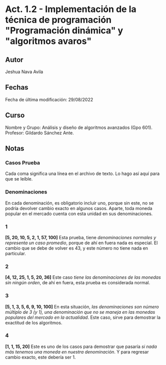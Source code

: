 # Act. 1.2 - Implementación de la técnica de programación "Programación dinámica" y "algoritmos avaros"
## Autor
Jeshua Nava Avila
## Fechas
Fecha de última modificación: 29/08/2022

## Curso
Nombre y Grupo: Análisis y diseño de algoritmos avanzados (Gpo 601).
Profesor: Gildardo Sánchez Ante.

## Notas
### Casos Prueba
Cada coma significa una línea en el archivo de texto. Lo hago así aquí para que se leíble.
### Denominaciones
En cada denominación, es obligatorio incluir uno, porque sin este, no se podría devolver cambio exacto en algunos casos. Aparte, toda moneda popular en el mercado cuenta con esta unidad en sus denominaciones.

### 1
**[5, 20, 10, 5, 2, 1, 57, 100]**
Esta prueba, tiene *denominaciones normales y representa un caso promedio*, porque de ahí en fuera nada es especial. El cambio que se debe de volver es 43, y este número no tiene nada en particular.

### 2
**[4, 12, 25, 1, 5, 20, 36]**
Este caso *tiene las denominaciones de las monedas sin ningún orden*, de ahí en fuera, esta prueba es considerada normal.

### 3
**[5, 1, 3, 5, 6, 9, 10, 100]**
En esta situación, *las denominaciones son número múltiplo de 3 (y 1), una denominación que no se maneja en las monedas populares del mercado en la actualidad*. Este caso, sirve para demostrar la exactitud de los algoritmos.

### 4
**[1, 1, 15, 20]**
Este es uno de los casos para demostrar que pasaría *si nada más tenemos una moneda en nuestra denominación*. Y para regresar cambio exacto, este debería ser 1.